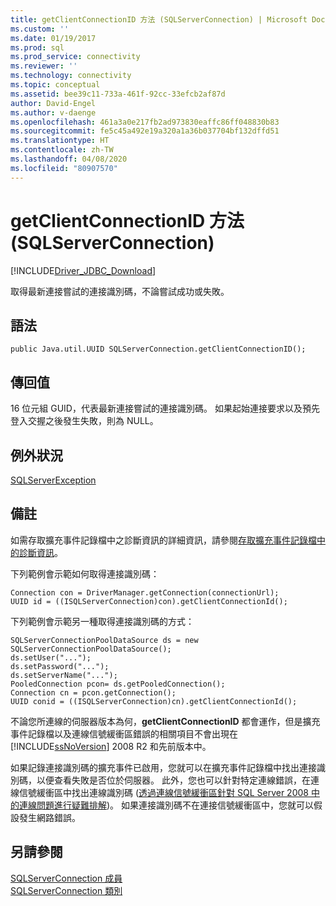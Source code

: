 ```yaml
---
title: getClientConnectionID 方法 (SQLServerConnection) | Microsoft Docs
ms.custom: ''
ms.date: 01/19/2017
ms.prod: sql
ms.prod_service: connectivity
ms.reviewer: ''
ms.technology: connectivity
ms.topic: conceptual
ms.assetid: bee39c11-733a-461f-92cc-33efcb2af87d
author: David-Engel
ms.author: v-daenge
ms.openlocfilehash: 461a3a0e217fb2ad973830eaffc86ff048830b83
ms.sourcegitcommit: fe5c45a492e19a320a1a36b037704bf132dffd51
ms.translationtype: HT
ms.contentlocale: zh-TW
ms.lasthandoff: 04/08/2020
ms.locfileid: "80907570"
---
```

# <a name="getclientconnectionid-method-sqlserverconnection"></a>getClientConnectionID 方法 (SQLServerConnection)
[!INCLUDE[Driver_JDBC_Download](../../../includes/driver_jdbc_download.md)]

  取得最新連接嘗試的連接識別碼，不論嘗試成功或失敗。  
  
## <a name="syntax"></a>語法  
  
``` 
public Java.util.UUID SQLServerConnection.getClientConnectionID();  
```  
  
## <a name="return-value"></a>傳回值  
 16 位元組 GUID，代表最新連接嘗試的連接識別碼。 如果起始連接要求以及預先登入交握之後發生失敗，則為 NULL。  
  
## <a name="exceptions"></a>例外狀況  
 [SQLServerException](../../../connect/jdbc/reference/sqlserverexception-class.md)  
  
## <a name="remarks"></a>備註  
 如需存取擴充事件記錄檔中之診斷資訊的詳細資訊，請參閱[存取擴充事件記錄檔中的診斷資訊](../../../connect/jdbc/accessing-diagnostic-information-in-the-extended-events-log.md)。  
  
 下列範例會示範如何取得連接識別碼：  
  
```  
Connection con = DriverManager.getConnection(connectionUrl);  
UUID id = ((ISQLServerConnection)con).getClientConnectionId();  
```  
  
 下列範例會示範另一種取得連接識別碼的方式：  
  
```  
SQLServerConnectionPoolDataSource ds = new SQLServerConnectionPoolDataSource();  
ds.setUser("...");  
ds.setPassword("...");  
ds.setServerName("...");  
PooledConnection pcon= ds.getPooledConnection();  
Connection cn = pcon.getConnection();  
UUID conid = ((ISQLServerConnection)cn).getClientConnectionId();  
```  
  
 不論您所連線的伺服器版本為何，**getClientConnectionID** 都會運作，但是擴充事件記錄檔以及連線信號緩衝區錯誤的相關項目不會出現在 [!INCLUDE[ssNoVersion](../../../includes/ssnoversion-md.md)] 2008 R2 和先前版本中。  
  
 如果記錄連接識別碼的擴充事件已啟用，您就可以在擴充事件記錄檔中找出連接識別碼，以便查看失敗是否位於伺服器。 此外，您也可以針對特定連線錯誤，在連線信號緩衝區中找出連線識別碼 ([透過連線信號緩衝區針對 SQL Server 2008 中的連線問題進行疑難排解](https://go.microsoft.com/fwlink/?LinkId=207752))。 如果連接識別碼不在連接信號緩衝區中，您就可以假設發生網路錯誤。  
  
## <a name="see-also"></a>另請參閱  
 [SQLServerConnection 成員](../../../connect/jdbc/reference/sqlserverconnection-members.md)   
 [SQLServerConnection 類別](../../../connect/jdbc/reference/sqlserverconnection-class.md)  
  
  
